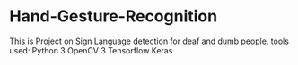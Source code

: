 # Hand-Gesture-Recognition
This is Project on Sign Language detection for deaf and dumb people.
tools used:
      Python 3
      OpenCV 3
      Tensorflow
      Keras
